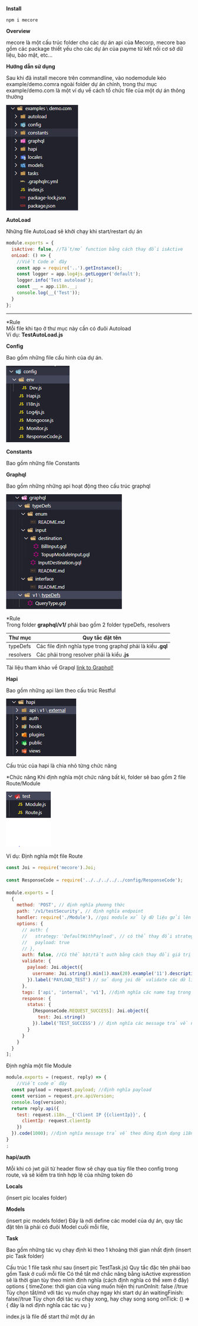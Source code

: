 **Install**
```shell
npm i mecore
```

**Overview**

mecore là một cấu trúc folder cho các dự án api của Mecorp, mecore bao gồm các package thiết yếu cho các dự án của payme từ kết nối cơ sở dữ liệu, bảo mật, etc...

**Hướng dẫn sử dụng**

Sau khi đã install mecore trên commandline, vào nodemodule kéo example/demo.comra ngoài folder dự án chính, trong thư mục example/demo.com là một ví dụ về cách tổ chức file của một dự án thông thường

![Mecore Folder](https://github.com/DinhMinhQuang/demo.com/blob/master/images/MecoreFolder.PNG)

**AutoLoad**

Những file AutoLoad sẽ khởi chạy khi start/restart dự án

```javascript
module.exports = {
  isActive: false, //Tắt/mở function bằng cách thay đổi isActive 
  onLoad: () => {
    //Viết Code ở đây
    const app = require('..').getInstance();
    const logger = app.log4js.getLogger('default');
    logger.info('Test autoload');
    const __ = app.i18n.__;
    console.log(__('Test'));
  }
}; 
```
------
*Rule <br/>
Mỗi file khi tạo ở thư mục này cần có đuôi Autoload <br/>
Ví dụ: **TestAutoLoad.js**

**Config**

Bao gồm những file cấu hình của dự án. <br/>

![Config Folder](https://github.com/DinhMinhQuang/demo.com/blob/master/images/ConfigFolder.PNG)

**Constants**

Bao gồm những file Constants 

**Graphql**

Bao gồm những những api hoạt động theo cấu trúc graphql <br/>

![Graphql Folder](https://github.com/DinhMinhQuang/demo.com/blob/master/images/GraphqlFolder.PNG)

*Rule <br/>
Trong folder **graphql/v1/** phải bao gồm 2 folder typeDefs, resolvers

Thư mục | Quy tắc đặt tên
------------ | -------------
typeDefs | Các file định nghĩa type trong graphql phải là kiểu **.gql**
resolvers | Các phải trong resolver phải là kiểu **.js**

Tài liệu tham khảo về Grapql [link to Graphql!](https://graphql.org/learn/)

**Hapi**

Bao gồm những api làm theo cấu trúc Restful

![Hapi Folder](https://github.com/DinhMinhQuang/demo.com/blob/master/images/HapiFolder.PNG)

Cấu trúc của hapi là chia nhỏ từng chức năng

*Chức năng
Khi định nghĩa một chức năng bất kì, folder sẽ bao gồm 2 file Route/Module <br/>

![Function Folder](https://github.com/DinhMinhQuang/demo.com/blob/master/images/FunctionFolder.PNG)

Ví dụ: 
Định nghĩa một file Route

```javascript
const Joi = require('mecore').Joi;

const ResponseCode = require('../../../../../config/ResponseCode');

module.exports = [
  {
    method: 'POST', // định nghĩa phương thức
    path: '/v1/testSecurity', // định nghĩa endpoint
    handler: require('./Module'), //gọi module xử lý dữ liệu gửi lên api
    options: {
      // auth: {  
      //   strategy: 'DefaultWithPayload', // có thể thay đổi strategy để auth
      //   payload: true
      // },
      auth: false, //Có thể bật/tắt auth bằng cách thay đổi giá trị
      validate: {
        payload: Joi.object({
          username: Joi.string().min(1).max(20).example('11').description('test')
        }).label('PAYLOAD_TEST') // sử dụng joi để validate các dữ liệu gửi lên api có hợp lệ
      },
      tags: ['api', 'internal', 'v1'], //định nghĩa các name tag trong swagger
      response: { 
        status: {
          [ResponseCode.REQUEST_SUCCESS]: Joi.object({
            test: Joi.string()
          }).label('TEST_SUCCESS') // định nghĩa các message trả về người dùng
        }
      }
    }
  }
];
```

Định nghĩa một file Module

``` javascript
module.exports = (request, reply) => {
    //Viết code ở đây
  const payload = request.payload; //định nghĩa payload
  const version = request.pre.apiVersion; 
  console.log(version);
  return reply.api({
    test: request.i18n.__('Client IP {{clientIp}}', { 
      clientIp: request.clientIp
    })
  }).code(1000); //định nghĩa message trả về theo đúng định dạng i18n
}
;
```

**hapi/auth**

Mỗi khi có jwt gửi từ header flow sẽ chạy qua tùy file theo config trong route, và sẽ kiểm tra tính hợp lệ của những token đó

**Locals**

(insert pic locales folder)

**Models**

(insert pic models folder)
Đây là nới define các model của dự án, quy tắc đặt tên là phải có đuôi Model cuối mỗi file,

**Task**

Bao gồm những tác vụ chạy định kì theo 1 khoảng thời gian nhất định
(insert pic Task folder)

Cấu trúc 1 file task như sau
(insert pic TestTask.js)
Quy tắc đặc tên phải bao gồm Task ở cuối mỗi file
Có thể tắt mở chắc năng bằng isActive
expresstion sẽ là thời gian tùy theo mình định nghĩa (cách định nghĩa có thể xem ở đây)
options {
timeZone: thời gian của vùng muốn hiện thị
runOnInit: false //true Tùy chọn tắt/mở với tác vụ muốn chạy ngay khi start dự án
waitingFinish: false//true Tùy chọn đợi tác vụ chạy xong, hay chạy song song
onTick: () => {
đây là nơi định nghĩa các tác vụ
}

index.js là file để start thử một dự án
